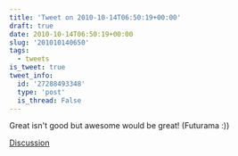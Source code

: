 ```yaml
---
title: 'Tweet on 2010-10-14T06:50:19+00:00'
draft: true
date: 2010-10-14T06:50:19+00:00
slug: '201010140650'
tags:
  - tweets
is_tweet: true
tweet_info:
  id: '27288493348'
  type: 'post'
  is_thread: False
---
```




Great isn't good but awesome would be great! (Futurama :))

[Discussion](https://x.com/sytelus/status/27288493348)
